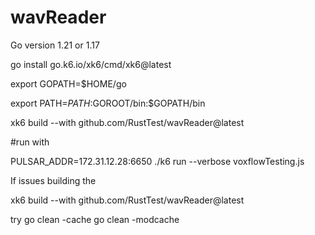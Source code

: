 # wavReader
Go version 1.21 or 1.17

go install go.k6.io/xk6/cmd/xk6@latest

export GOPATH=$HOME/go 

export PATH=$PATH:$GOROOT/bin:$GOPATH/bin

xk6 build --with github.com/RustTest/wavReader@latest

#run with 


PULSAR_ADDR=172.31.12.28:6650 ./k6 run --verbose voxflowTesting.js

If issues building the 

xk6 build --with github.com/RustTest/wavReader@latest 


try 
go clean -cache
go clean -modcache

